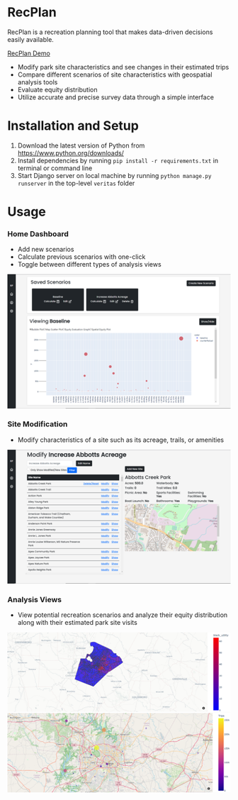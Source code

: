 # RecPlan

RecPlan is a recreation planning tool that makes data-driven decisions easily available. 

[RecPlan Demo](https://recplan.herokuapp.com)

* Modify park site characteristics and see changes in their estimated trips
* Compare different scenarios of site characteristics with geospatial analysis tools
* Evaluate equity distribution
* Utilize accurate and precise survey data through a simple interface

# Installation and Setup
1. Download the latest version of Python from https://www.python.org/downloads/
2. Install dependencies by running `pip install -r requirements.txt` in terminal or command line
3. Start Django server on local machine by running `python manage.py runserver` in the top-level `veritas` folder

# Usage
### Home Dashboard
* Add new scenarios
* Calculate previous scenarios with one-click
* Toggle between different types of analysis views
  
![home](img/home.png)

### Site Modification
* Modify characteristics of a site such as its acreage, trails, or amenities
  
![site](img/modify_site.png)

### Analysis Views
* View potential recreation scenarios and analyze their equity distribution along with their estimated park site visits
  
![spatial utility](img/spatial_utility.png)
![trips estimate](img/trips.png)